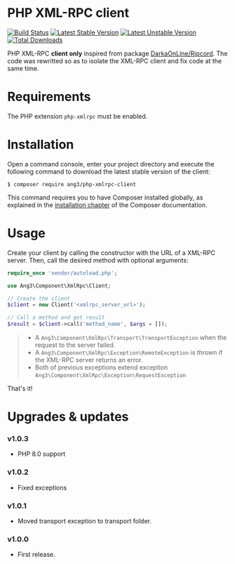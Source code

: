 PHP XML-RPC client
==================

[![Build Status](https://api.travis-ci.com/Ang3/php-xmlrpc-client.svg?branch=master)](https://travis-ci.org/Ang3/php-xmlrpc-client) 
[![Latest Stable Version](https://poser.pugx.org/ang3/php-xmlrpc-client/v/stable)](https://packagist.org/packages/ang3/php-xmlrpc-client) 
[![Latest Unstable Version](https://poser.pugx.org/ang3/php-xmlrpc-client/v/unstable)](https://packagist.org/packages/ang3/php-xmlrpc-client) 
[![Total Downloads](https://poser.pugx.org/ang3/php-xmlrpc-client/downloads)](https://packagist.org/packages/ang3/php-xmlrpc-client)

PHP XML-RPC **client only** inspired from package 
[DarkaOnLine/Ripcord](https://packagist.org/packages/darkaonline/ripcord).
The code was rewritted so as to isolate the XML-RPC client and fix code at the same time.

Requirements
============

The PHP extension ```php-xmlrpc``` must be enabled.

Installation
============

Open a command console, enter your project directory and execute the
following command to download the latest stable version of the client:

```console
$ composer require ang3/php-xmlrpc-client
```

This command requires you to have Composer installed globally, as explained
in the [installation chapter](https://getcomposer.org/doc/00-intro.md)
of the Composer documentation.

Usage
=====

Create your client by calling the constructor with the URL of a XML-RPC server. 
Then, call the desired method with optional arguments:

```php
require_once 'vendor/autoload.php';

use Ang3\Component\XmlRpc\Client;

// Create the client
$client = new Client('<xmlrpc_server_url>');

// Call a method and get result
$result = $client->call('method_name', $args = []);
```

> - A ```Ang3\Component\XmlRpc\Transport\TransportException``` when the request to the server failed.
> - A ```Ang3\Component\XmlRpc\Exception\RemoteException``` is thrown if the XML-RPC server returns an error.
> - Both of previous exceptions extend exception ```Ang3\Component\XmlRpc\Exception\RequestException```

That's it!

Upgrades & updates
==================

### v1.0.3

- PHP 8.0 support

### v1.0.2

- Fixed exceptions

### v1.0.1

- Moved transport exception to transport folder.

### v1.0.0

- First release.